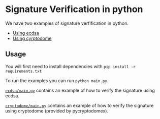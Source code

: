 # Signature Verification in python

We have two examples of signature verfification in python.
- [Using ecdsa](ecdsa)
- [Using cyrptodome](cryptodome)

## Usage

You will first need to install dependencies with `pip install -r requirements.txt`

To run the examples you can run `python main.py`.

[`ecdsa/main.py`](ecdsa/main.py) contains an example of how to verify the signature using ecdsa.

[`cryptodome/main.py`](cryptodome/main.py) contains an example of how to verify the signature using cryptodome (provided by pycryptodomex).
